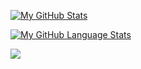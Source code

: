 [![My GitHub Stats](https://github-readme-stats.vercel.app/api/?username=hendrynm&count_private=true&theme=material-palenight&showicons=true)]()

[![My GitHub Language Stats](https://github-readme-stats.vercel.app/api/top-langs/?username=hendrynm&langs_count=5&theme=material-palenight)]()

![](https://hit.yhype.me/github/profile?user_id=49647651)

